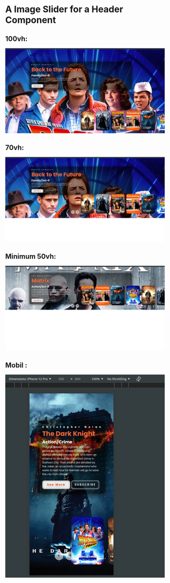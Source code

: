 # A Image Slider for a Header Component

## 100vh:

![Fullscreen, 100vh ](./preview100vh.png)

## 70vh:

![Fullscreen, 70vh ](./preview70vh.png)

## Minimum 50vh:

![Fullscreen, MIN 50vh ](./preview%20MIN_50vh.png)

## Mobil :

![Mobil, 70vh ](./previewMOBIL.png)
